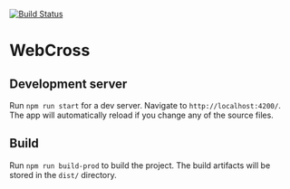 [![Build Status](https://travis-ci.org/jlbeard84/web-cross.svg?branch=master)](https://travis-ci.org/jlbeard84/web-cross)

# WebCross

## Development server

Run `npm run start` for a dev server. Navigate to `http://localhost:4200/`. The app will automatically reload if you change any of the source files.

## Build

Run `npm run build-prod` to build the project. The build artifacts will be stored in the `dist/` directory.
